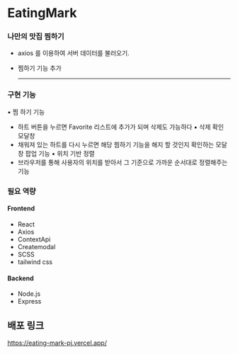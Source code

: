 # EatingMark

### 나만의 맛집 찜하기
- axios 를 이용하여 서버 데이터를 불러오기.
- 찜하기 기능 추가
  
  -------------
  
### 구현 기능
▪️ 찜 하기 기능
  - 하트 버튼을 누르면 Favorite 리스트에 추가가 되며 삭제도 가능하다
▪️ 삭제 확인 모달창
  - 채워져 있는 하트를 다시 누르면 해당 찜하기 기능을 해지 할 것인지 확인하는 모달창 팝업 기능
▪️ 위치 기반 정렬
  - 브라우저를 통해 사용자의 위치를 받아서 그 기준으로 가까운 순서대로 정렬해주는 기능

### 필요 역량

#### Frontend
- React
- Axios
- ContextApi
- Createmodal
- SCSS
- tailwind css

#### Backend
- Node.js
- Express



## 배포 링크
https://eating-mark-pj.vercel.app/
